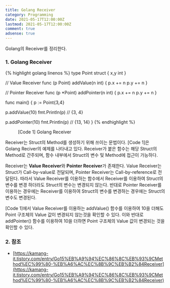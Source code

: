 ```yaml
---
title: Golang Receiver
category: Programming
date: 2021-05-17T12:00:00Z
lastmod: 2021-05-17T12:00:00Z
comment: true
adsense: true
---
```


Golang의 Receiver를 정리한다.

### 1. Golang Receiver

{% highlight golang linenos %}
type Point struct {
   x,y int
}

// Value Receiver
func (p Point) addValue(n int) {
   p.x += n
   p.y += n
}

// Pointer Receiver
func (p *Point) addPointer(n int) {
   p.x += n
   p.y += n
}

func main()  {
   p := Point{3,4}

   p.addValue(10)
   fmt.Println(p) // {3, 4}

   p.addPointer(10)
   fmt.Println(p) // {13, 14}
}
{% endhighlight %}
<figure>
<figcaption class="caption">[Code 1] Golang Receiver</figcaption>
</figure>

Receiver는 Struct의 Method를 생성하기 위해 쓰이는 문법이다. [Code 1]은 Golang Reciver의 예제를 나타내고 있다. Receiver가 붙은 함수는 해당 Struct의 Method로 간주되며, 함수 내부에서 Struct의 변수 및 Method에 접근이 가능하다. 

Receiver는 **Value Receiver**와 **Pointer Receiver**가 존재한다. Value Receiver는 Struct가 Call-by-value로 전달되며, Pointer Receiver는 Call-by-reference로 전달된다. 따라서 Value Receiver를 이용하는 함수에서 Receiver를 이용하여 Struct의 변수를 변경 하더라도 Struct의 변수는 변경되지 않는다. 반대로 Pointer Receiver를 이용하는 경우에는 Receiver를 이용하여 Struct의 변수를 변경하는 경우에는 Struct의 변수도 변경된다.

[Code 1]에서 Value Receiver를 이용하는 addValue() 함수를 이용하여 10을 더해도 Point 구조체의 Value 값이 변경되지 않는것을 확인할 수 있다. 이와 반대로 addPointer() 함수를 이용하여 10을 더하면 Point 구조체의 Value 값이 변경되는 것을 확인할 수 있다.

### 2. 참조

* [https://kamang-it.tistory.com/entry/Go15%EB%A9%94%EC%86%8C%EB%93%9CMethod%EC%99%80-%EB%A6%AC%EC%8B%9C%EB%B2%84Receiver](https://kamang-it.tistory.com/entry/Go15%EB%A9%94%EC%86%8C%EB%93%9CMethod%EC%99%80-%EB%A6%AC%EC%8B%9C%EB%B2%84Receiver)